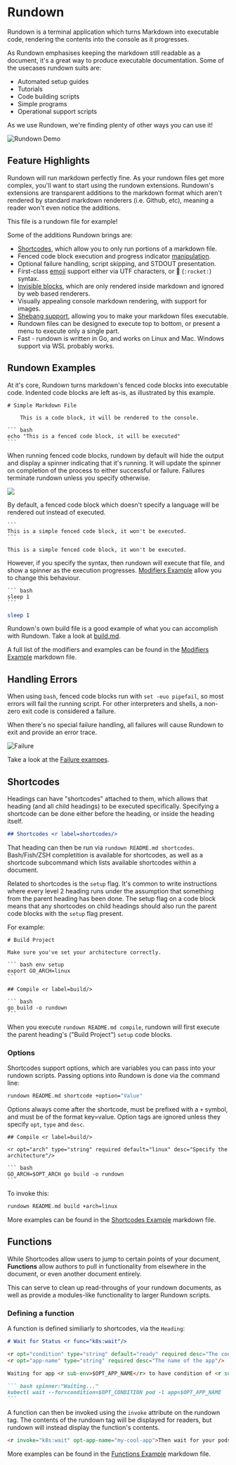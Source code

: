 # Rundown

Rundown is a terminal application which turns Markdown into executable code, rendering the contents into the console as it progresses.

As Rundown emphasises keeping the markdown still readable as a document, it's a great way to produce executable documentation. 
Some of the usecases rundown suits are:

* Automated setup guides
* Tutorials
* Code building scripts
* Simple programs
* Operational support scripts

As we use Rundown, we're finding plenty of other ways you can use it!

![Rundown Demo](./_images/demo.gif)

## Feature Highlights

Rundown will run markdown perfectly fine. As your rundown files get more complex, you'll want to start using the rundown extensions. Rundown's extensions are transparent additions to the markdown format which aren't rendered by standard markdown renderers (i.e. Github, etc), meaning a reader won't even notice the additions. 

This file is a rundown file for example!

Some of the additions Rundown brings are:

* [Shortcodes](./examples/shortcodes.md), which allow you to only run portions of a markdown file.
* Fenced code block execution and progress indicator [manipulation](./examples/mods.md).
* Optional failure handling, script skipping, and STDOUT presentation.
* First-class [emoji](./examples/emoji.md) support either via UTF characters, or :rocket: (`:rocket:`) syntax.
* [Invisible blocks](./examples/hidden.md), which are only rendered inside markdown and ignored by web based renderers.
* Visually appealing console markdown rendering, with support for images.
* [Shebang support](./examples/shebang-repeat.md), allowing you to make your markdown files executable.
* Rundown files can be designed to execute top to bottom, or present a menu to execute only a single part.
* Fast - rundown is written in Go, and works on Linux and Mac. Windows support via WSL probably works.

## Rundown Examples <r label=examples/>

At it's core, Rundown turns markdown's fenced code blocks into executable code. Indented code blocks are left as-is, as illustrated by this example.

    # Simple Markdown File

        This is a code block, it will be rendered to the console.
    
    ``` bash
    echo "This is a fenced code block, it will be executed"
    ```

When running fenced code blocks, rundown by default will hide the output and display a spinner indicating that it's running. It will update the spinner on completion of the process to either successful or failure. Failures terminate rundown unless you specify otherwise.

![](./_images/spinner.png)

By default, a fenced code block which doesn't specify a language will be rendered out instead of executed.

    ```
    This is a simple fenced code block, it won't be executed.
    ```

```
This is a simple fenced code block, it won't be executed.
```

However, if you specify the syntax, then rundown will execute that file, and show a spinner as the execution progresses. [Modifiers Example](./examples/mods.md) allow you to change this behaviour.

    ``` bash
    sleep 1
    ```

``` bash
sleep 1
```

Rundown's own build file is a good example of what you can accomplish with Rundown. Take a look at [build.md](./build.md).

A full list of the modifiers and examples can be found in the [Modifiers Example](./examples/mods.md) markdown file.

## Handling Errors

When using `bash`, fenced code blocks run with `set -euo pipefail`, so most errors will fail the running script. For other interpreters and shells, a non-zero exit code is considered a failure.

When there's no special failure handling, all failures will cause Rundown to exit and provide an error trace.

![Failure](./_images/failing.png)

Take a look at the [Failure exampes](./examples/failure.md).

## Shortcodes <r label=shortcodes>

Headings can have "shortcodes" attached to them, which allows that heading (and all child headings) to be executed specifically. Specifying a shortcode can be done either before the heading, or inside the heading itself.

``` markdown reveal norun
## Shortcodes <r label=shortcodes/>
```

That heading can then be run via `rundown README.md shortcodes`. Bash/Fish/ZSH completition is available for shortcodes, as well as a shortcode subcommand which lists available shortcodes within a document.

Related to shortcodes is the `setup` flag. It's common to write instructions where every level 2 heading runs under the assumption that something from the parent heading has been done. The setup flag on a code block means that any shortcodes on child headings should also run the parent code blocks with the `setup` flag present.

For example:

    # Build Project

    Make sure you've set your architecture correctly.

    ``` bash env setup
    export GO_ARCH=linux
    ```

    ## Compile <r label=build/>

    ``` bash
    go build -o rundown
    ```

When you execute `rundown README.md compile`, rundown will first execute the parent heading's ("Build Project") `setup` code blocks.

### Options

Shortcodes support options, which are variables you can pass into your rundown scripts. Passing options into Rundown is done via the command line:

``` bash norun reveal
rundown README.md shortcode +option="Value"
```

Options always come after the shortcode, must be prefixed with a `+` symbol, and must be of the format key=value. Option tags are ignored unless they specify `opt`, `type` and `desc`.

    ## Compile <r label=build/>

    <r opt="arch" type="string" required default="linux" desc="Specify the architecture"/>

    ``` bash
    GO_ARCH=$OPT_ARCH go build -o rundown
    ```

To invoke this:

``` bash reveal norun
rundown README.md build +arch=linux
```

More examples can be found in the [Shortcodes Example](./examples/shortcodes.md) markdown file.

## Functions <r label=functions/>

While Shortcodes allow users to jump to certain points of your document, **Functions** allow authors to pull in functionality from elsewhere in the document, or even another document entirely.

This can serve to clean up read-throughs of your rundown documents, as well as provide a modules-like functionality to larger Rundown scripts.

### Defining a function

A function is defined similiarly to shortcodes, via the `Heading`:

~~~ markdown reveal norun
# Wait for Status <r func="k8s:wait"/>

<r opt="condition" type="string" default="ready" required desc="The condition to wait for"/>
<r opt="app-name" type="string" required desc="The name of the app"/>

Waiting for app <r sub-env>$OPT_APP_NAME</r> to have condition of <r sub-env>`$OPT_CONDITION`</r>.

``` bash spinner:"Waiting..."
kubectl wait --for=condition=$OPT_CONDITION pod -l app=$OPT_APP_NAME
```
~~~

A function can then be invoked using the `invoke` attribute on the rundown tag. The contents of the rundown tag will be displayed for readers, but rundown will instead display the function's contents.

``` markdown reveal norun
<r invoke="k8s:wait" opt-app-name="my-cool-app">Then wait for your pods to be ready</r>
```

More examples can be found in the [Functions Example](./examples/functions.md) markdown file.
